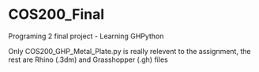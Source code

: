 # COS200_Final
Programing 2 final project - Learning GHPython

Only COS200_GHP_Metal_Plate.py is really relevent to the assignment, the rest are Rhino (.3dm) and Grasshopper (.gh) files

